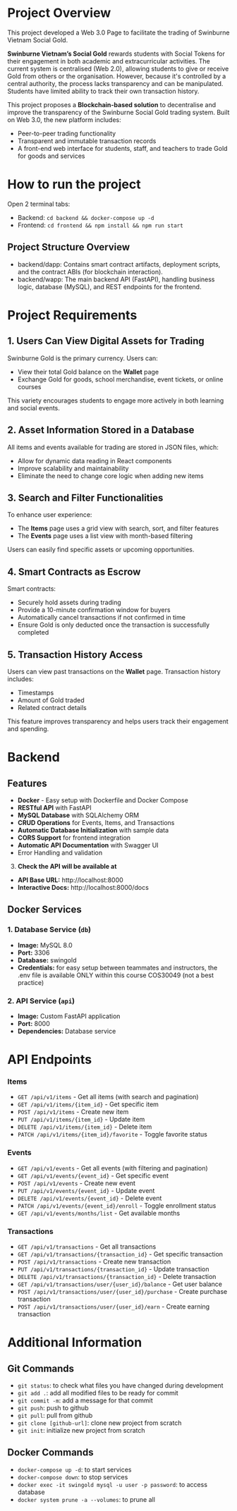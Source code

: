 # Project Overview

This project developed a Web 3.0 Page to facilitate the trading of Swinburne Vietnam Social Gold.

**Swinburne Vietnam’s Social Gold** rewards students with Social Tokens for their engagement in both academic and extracurricular activities. The current system is centralised (Web 2.0), allowing students to give or receive Gold from others or the organisation. However, because it's controlled by a central authority, the process lacks transparency and can be manipulated. Students have limited ability to track their own transaction history.

This project proposes a **Blockchain-based solution** to decentralise and improve the transparency of the Swinburne Social Gold trading system. Built on Web 3.0, the new platform includes:

- Peer-to-peer trading functionality
- Transparent and immutable transaction records
- A front-end web interface for students, staff, and teachers to trade Gold for goods and services

# How to run the project

Open 2 terminal tabs:

- Backend: `cd backend && docker-compose up -d`
- Frontend: `cd frontend && npm install && npm run start`

## Project Structure Overview

- backend/dapp: Contains smart contract artifacts, deployment scripts, and the contract ABIs (for blockchain interaction).
- backend/wapp: The main backend API (FastAPI), handling business logic, database (MySQL), and REST endpoints for the frontend.

# Project Requirements

## 1. Users Can View Digital Assets for Trading

Swinburne Gold is the primary currency. Users can:

- View their total Gold balance on the **Wallet** page
- Exchange Gold for goods, school merchandise, event tickets, or online courses

This variety encourages students to engage more actively in both learning and social events.

## 2. Asset Information Stored in a Database

All items and events available for trading are stored in JSON files, which:

- Allow for dynamic data reading in React components
- Improve scalability and maintainability
- Eliminate the need to change core logic when adding new items

## 3. Search and Filter Functionalities

To enhance user experience:

- The **Items** page uses a grid view with search, sort, and filter features
- The **Events** page uses a list view with month-based filtering

Users can easily find specific assets or upcoming opportunities.

## 4. Smart Contracts as Escrow

Smart contracts:

- Securely hold assets during trading
- Provide a 10-minute confirmation window for buyers
- Automatically cancel transactions if not confirmed in time
- Ensure Gold is only deducted once the transaction is successfully completed

## 5. Transaction History Access

Users can view past transactions on the **Wallet** page. Transaction history includes:

- Timestamps
- Amount of Gold traded
- Related contract details

This feature improves transparency and helps users track their engagement and spending.

# Backend

## Features

- **Docker** - Easy setup with Dockerfile and Docker Compose
- **RESTful API** with FastAPI
- **MySQL Database** with SQLAlchemy ORM
- **CRUD Operations** for Events, Items, and Transactions
- **Automatic Database Initialization** with sample data
- **CORS Support** for frontend integration
- **Automatic API Documentation** with Swagger UI
- Error Handling and validation

3. **Check the API will be available at**

- **API Base URL:** http://localhost:8000
- **Interactive Docs:** http://localhost:8000/docs

## Docker Services

### 1. Database Service (`db`)

- **Image:** MySQL 8.0
- **Port:** 3306
- **Database:** swingold
- **Credentials:** for easy setup between teammates and instructors, the .env file is available ONLY within this course COS30049 (not a best practice)

### 2. API Service (`api`)

- **Image:** Custom FastAPI application
- **Port:** 8000
- **Dependencies:** Database service

# API Endpoints

### Items

- `GET /api/v1/items` - Get all items (with search and pagination)
- `GET /api/v1/items/{item_id}` - Get specific item
- `POST /api/v1/items` - Create new item
- `PUT /api/v1/items/{item_id}` - Update item
- `DELETE /api/v1/items/{item_id}` - Delete item
- `PATCH /api/v1/items/{item_id}/favorite` - Toggle favorite status

### Events

- `GET /api/v1/events` - Get all events (with filtering and pagination)
- `GET /api/v1/events/{event_id}` - Get specific event
- `POST /api/v1/events` - Create new event
- `PUT /api/v1/events/{event_id}` - Update event
- `DELETE /api/v1/events/{event_id}` - Delete event
- `PATCH /api/v1/events/{event_id}/enroll` - Toggle enrollment status
- `GET /api/v1/events/months/list` - Get available months

### Transactions

- `GET /api/v1/transactions` - Get all transactions
- `GET /api/v1/transactions/{transaction_id}` - Get specific transaction
- `POST /api/v1/transactions` - Create new transaction
- `PUT /api/v1/transactions/{transaction_id}` - Update transaction
- `DELETE /api/v1/transactions/{transaction_id}` - Delete transaction
- `GET /api/v1/transactions/user/{user_id}/balance` - Get user balance
- `POST /api/v1/transactions/user/{user_id}/purchase` - Create purchase transaction
- `POST /api/v1/transactions/user/{user_id}/earn` - Create earning transaction

# Additional Information

## Git Commands

- `git status`: to check what files you have changed during development
- `git add .`: add all modified files to be ready for commit
- `git commit -m`: add a message for that commit
- `git push`: push to github
- `git pull`: pull from github
- `git clone [github-url]`: clone new project from scratch
- `git init`: initialize new project from scratch

## Docker Commands

- `docker-compose up -d`: to start services
- `docker-compose down`: to stop services
- `docker exec -it swingold mysql -u user -p password`: to access database
- `docker system prune -a --volumes`: to prune all
